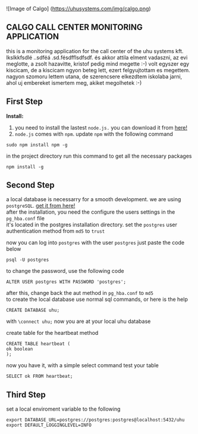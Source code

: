 ![Image of Calgo]
(https://uhusystems.com/img/calgo.png) 

 CALGO CALL CENTER MONITORING APPLICATION 
---
this is a monitoring application for the call center of the uhu systems
kft. lkslkkfsdlé ..sdféá .sd.fésdfflsdfsdf. és akkor attila elment vadaszni,
az evi meglotte, a zsolt hazavitte, kristof pedig mind megette :-) volt
egyszer egy kiscicam, de a kiscicam ngyon beteg lett, ezert
felgyujtottam es megettem. nagyon szomoru lettem utana, de szerencsere
elkezdtem iskolaba jarni, ahol uj embereket ismertem meg, akiket megolhetek
:-)


First Step
---
**Install:**

1.  you need to install the lastest `node.js.` you can download it from [here!](https://nodejs.org/)
2.  `node.js` comes with `npm`. update `npm` with the following command
```
sudo npm install npm -g
```
   in the project directory run this command to get all the necessary packages
```
npm install -g
```

Second Step
---
 a local database is necessarry for a smooth development. we are using
 `postgreSQL`. [get it from here!](http://www.postgresql.org/download/)  
 after the installation, you need the configure the users settings in the
`pg_hba.conf` file  
it's located in the postgres installation directory. set the `postgres`  user authentication method from `md5` to  `trust` 


now you can log into `postgres` with the user `postgres` just paste the code below  

``` 
psql -U postgres
``` 

to change the password, use the following code
``` 
ALTER USER postgres WITH PASSWORD 'postgres';
``` 
after this, change back the aut method in `pg_hba.conf` to `md5`  
to create the local database use normal sql commands, or here is the help
```
CREATE DATABASE uhu;
```
with `\connect uhu;` now you are at your local uhu database

create table for the heartbeat method
```
CREATE TABLE heartbeat (
ok boolean
);
```
now you have it, with a simple select command test your table
```
SELECT ok FROM heartbeat;
```

Third Step
---

set a local enviroment variable to the following
```
export DATABASE_URL=postgres://postgres:postgres@localhost:5432/uhu
export DEFAULT_LOGGINGLEVEL=INFO
```

